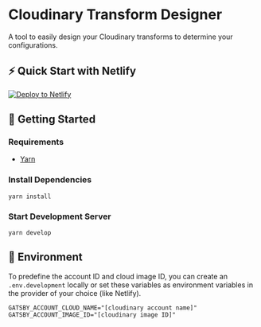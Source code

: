 # Cloudinary Transform Designer
A tool to easily design your Cloudinary transforms to determine your configurations.

## ⚡ Quick Start with Netlify

[![Deploy to Netlify](https://www.netlify.com/img/deploy/button.svg)](https://app.netlify.com/start/deploy?repository=https://github.com/theprivileges/cloudinary-transform-designer)

## 🚀 Getting Started

### Requirements
* [Yarn](https://yarnpkg.com/en/)

### Install Dependencies
```
yarn install
```

### Start Development Server
```
yarn develop
```

## 🧰 Environment
To predefine the account ID and cloud image ID, you can create an `.env.development` locally or set these variables as environment variables in the provider of your choice (like Netlify).

```
GATSBY_ACCOUNT_CLOUD_NAME="[cloudinary account name]"
GATSBY_ACCOUNT_IMAGE_ID="[cloudinary image ID]"
```

